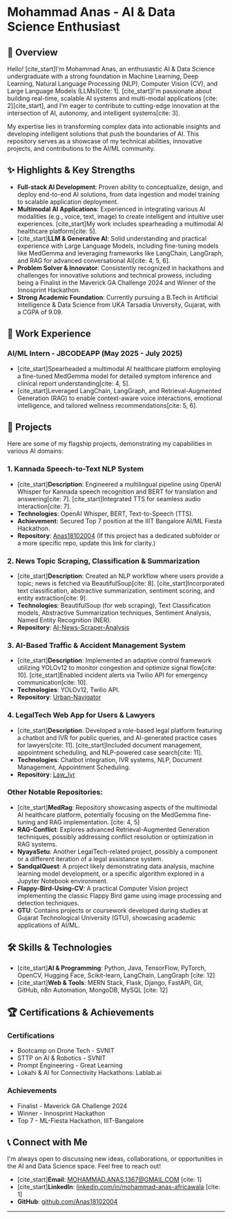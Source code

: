 # Mohammad Anas - AI & Data Science Enthusiast

## 🚀 Overview

Hello! [cite_start]I'm Mohammad Anas, an enthusiastic AI & Data Science undergraduate with a strong foundation in Machine Learning, Deep Learning, Natural Language Processing (NLP), Computer Vision (CV), and Large Language Models (LLMs)[cite: 1]. [cite_start]I'm passionate about building real-time, scalable AI systems and multi-modal applications [cite: 2][cite_start], and I'm eager to contribute to cutting-edge innovation at the intersection of AI, autonomy, and intelligent systems[cite: 3].

My expertise lies in transforming complex data into actionable insights and developing intelligent solutions that push the boundaries of AI. This repository serves as a showcase of my technical abilities, innovative projects, and contributions to the AI/ML community.

## ✨ Highlights & Key Strengths

* **Full-stack AI Development**: Proven ability to conceptualize, design, and deploy end-to-end AI solutions, from data ingestion and model training to scalable application deployment.
* **Multimodal AI Applications**: Experienced in integrating various AI modalities (e.g., voice, text, image) to create intelligent and intuitive user experiences. [cite_start]My work includes spearheading a multimodal AI healthcare platform[cite: 5].
* [cite_start]**LLM & Generative AI**: Solid understanding and practical experience with Large Language Models, including fine-tuning models like MedGemma and leveraging frameworks like LangChain, LangGraph, and RAG for advanced conversational AI[cite: 4, 5, 6].
* **Problem Solver & Innovator**: Consistently recognized in hackathons and challenges for innovative solutions and technical prowess, including being a Finalist in the Maverick GA Challenge 2024 and Winner of the Innosprint Hackathon.
* **Strong Academic Foundation**: Currently pursuing a B.Tech in Artificial Intelligence & Data Science from UKA Tarsadia University, Gujarat, with a CGPA of 9.09.

## 💼 Work Experience

### AI/ML Intern - JBCODEAPP (May 2025 - July 2025)

* [cite_start]Spearheaded a multimodal AI healthcare platform employing a fine-tuned MedGemma model for detailed symptom inference and clinical report understanding[cite: 4, 5].
* [cite_start]Leveraged LangChain, LangGraph, and Retrieval-Augmented Generation (RAG) to enable context-aware voice interactions, emotional intelligence, and tailored wellness recommendations[cite: 5, 6].

## 🔬 Projects

Here are some of my flagship projects, demonstrating my capabilities in various AI domains:

### 1. Kannada Speech-to-Text NLP System

* [cite_start]**Description**: Engineered a multilingual pipeline using OpenAI Whisper for Kannada speech recognition and BERT for translation and answering[cite: 7]. [cite_start]Integrated TTS for seamless audio interaction[cite: 7].
* **Technologies**: OpenAI Whisper, BERT, Text-to-Speech (TTS).
* **Achievement**: Secured Top 7 position at the IIIT Bangalore AI/ML Fiesta Hackathon.
* **Repository**: [Anas18102004](https://github.com/Anas18102004/Anas18102004) (If this project has a dedicated subfolder or a more specific repo, update this link for clarity.)

### 2. News Topic Scraping, Classification & Summarization

* [cite_start]**Description**: Created an NLP workflow where users provide a topic; news is fetched via BeautifulSoup[cite: 8]. [cite_start]Incorporated text classification, abstractive summarization, sentiment scoring, and entity extraction[cite: 9].
* **Technologies**: BeautifulSoup (for web scraping), Text Classification models, Abstractive Summarization techniques, Sentiment Analysis, Named Entity Recognition (NER).
* **Repository**: [AI-News-Scraper-Analysis](https://github.com/Anas18102004/AI-News-Scraper-Analysis)

### 3. AI-Based Traffic & Accident Management System

* [cite_start]**Description**: Implemented an adaptive control framework utilizing YOLOv12 to monitor congestion and optimize signal flow[cite: 10]. [cite_start]Enabled incident alerts via Twilio API for emergency communication[cite: 10].
* **Technologies**: YOLOv12, Twilio API.
* **Repository**: [Urban-Navigator](https://github.com/Anas18102004/Urban-Navigator)

### 4. LegalTech Web App for Users & Lawyers

* [cite_start]**Description**: Developed a role-based legal platform featuring a chatbot and IVR for public queries, and AI-generated practice cases for lawyers[cite: 11]. [cite_start]Included document management, appointment scheduling, and NLP-powered case search[cite: 11].
* **Technologies**: Chatbot integration, IVR systems, NLP, Document Management, Appointment Scheduling.
* **Repository**: [Law_Ivr](https://github.com/Anas18102004/Law_Ivr)

### Other Notable Repositories:

* [cite_start]**MedRag**: Repository showcasing aspects of the multimodal AI healthcare platform, potentially focusing on the MedGemma fine-tuning and RAG implementation. [cite: 4, 5]
* **RAG-Conflict**: Explores advanced Retrieval-Augmented Generation techniques, possibly addressing conflict resolution or optimization in RAG systems.
* **NyayaSetu**: Another LegalTech-related project, possibly a component or a different iteration of a legal assistance system.
* **SandqalQuest**: A project likely demonstrating data analysis, machine learning model development, or a specific algorithm explored in a Jupyter Notebook environment.
* **Flappy-Bird-Using-CV**: A practical Computer Vision project implementing the classic Flappy Bird game using image processing and detection techniques.
* **GTU**: Contains projects or coursework developed during studies at Gujarat Technological University (GTU), showcasing academic applications of AI/ML.

## 🛠️ Skills & Technologies

* [cite_start]**AI & Programming**: Python, Java, TensorFlow, PyTorch, OpenCV, Hugging Face, Scikit-learn, LangChain, LangGraph [cite: 12]
* [cite_start]**Web & Tools**: MERN Stack, Flask, Django, FastAPI, Git, GitHub, n8n Automation, MongoDB, MySQL [cite: 12]

## 🏆 Certifications & Achievements

### Certifications

* Bootcamp on Drone Tech - SVNIT
* STTP on AI & Robotics - SVNIT
* Prompt Engineering - Great Learning
* Lokahi & AI for Connectivity Hackathons: Lablab.ai

### Achievements

* Finalist - Maverick GA Challenge 2024
* Winner - Innosprint Hackathon
* Top 7 - ML-Fiesta Hackathon, IIIT-Bangalore

## 📞 Connect with Me

I'm always open to discussing new ideas, collaborations, or opportunities in the AI and Data Science space. Feel free to reach out!

* [cite_start]**Email**: MOHAMMAD.ANAS.1367@GMAIL.COM [cite: 1]
* [cite_start]**LinkedIn**: [linkedin.com/in/mohammad-anas-africawala](https://www.linkedin.com/in/mohammad-anas-africawala) [cite: 1]
* **GitHub**: [github.com/Anas18102004](https://github.com/Anas18102004)

---
